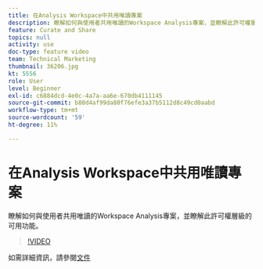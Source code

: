 ```yaml
---
title: 在Analysis Workspace中共用唯讀專案
description: 瞭解如何與使用者共用唯讀的Workspace Analysis專案，並瞭解此許可權層級的可用功能。
feature: Curate and Share
topics: null
activity: use
doc-type: feature video
team: Technical Marketing
thumbnail: 36206.jpg
kt: 5556
role: User
level: Beginner
exl-id: c6884dcd-4e0c-4a7a-aa6e-670db4111145
source-git-commit: b80d4af99da80f76efe3a37b5112d8c49cd0aabd
workflow-type: tm+mt
source-wordcount: '59'
ht-degree: 11%

---
```


# 在Analysis Workspace中共用唯讀專案

瞭解如何與使用者共用唯讀的Workspace Analysis專案，並瞭解此許可權層級的可用功能。

>[!VIDEO](https://video.tv.adobe.com/v/36206/?quality=12&learn=on)

如需詳細資訊，請參閱[文件](https://experienceleague.adobe.com/docs/analytics/analyze/analysis-workspace/curate-share/view-only-projects.html?lang=zh-Hant)
